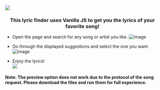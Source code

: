 # <img src="https://user-images.githubusercontent.com/66639966/144232668-d6e4a871-0299-4384-8447-6e7a3b269676.png" />
<h3 align="center">This lyric finder uses Vanilla JS to get you the lyrics of your favorite song!</h3>

 - Open the page and search for any song or artist you like.
   ![image](https://user-images.githubusercontent.com/66639966/144365094-40ed5b37-2785-4df7-98a8-4cb9f45bc156.png)

 - Go through the displayed suggestions and select the one you want.
   ![image](https://user-images.githubusercontent.com/66639966/144365391-6f2b332c-e784-41fa-88ce-da44729588db.png)
   
 - Enjoy the lyrics! <br>
   <img src="https://user-images.githubusercontent.com/66639966/144365506-fdee06ab-49ff-49d8-8fbc-8d90bedf6df6.png"/>
   
#### <b>Note: </b>The preview option does not work due to the protocol of the song request. Please download the files and run them for full experience.
